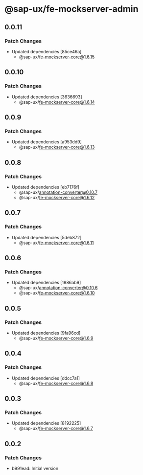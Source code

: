 # @sap-ux/fe-mockserver-admin

## 0.0.11

### Patch Changes

-   Updated dependencies [85ce46a]
    -   @sap-ux/fe-mockserver-core@1.6.15

## 0.0.10

### Patch Changes

-   Updated dependencies [3636693]
    -   @sap-ux/fe-mockserver-core@1.6.14

## 0.0.9

### Patch Changes

-   Updated dependencies [a953dd9]
    -   @sap-ux/fe-mockserver-core@1.6.13

## 0.0.8

### Patch Changes

-   Updated dependencies [eb7176f]
    -   @sap-ux/annotation-converter@0.10.7
    -   @sap-ux/fe-mockserver-core@1.6.12

## 0.0.7

### Patch Changes

-   Updated dependencies [5deb872]
    -   @sap-ux/fe-mockserver-core@1.6.11

## 0.0.6

### Patch Changes

-   Updated dependencies [1886ab9]
    -   @sap-ux/annotation-converter@0.10.6
    -   @sap-ux/fe-mockserver-core@1.6.10

## 0.0.5

### Patch Changes

-   Updated dependencies [9fa96cd]
    -   @sap-ux/fe-mockserver-core@1.6.9

## 0.0.4

### Patch Changes

-   Updated dependencies [ddcc7a1]
    -   @sap-ux/fe-mockserver-core@1.6.8

## 0.0.3

### Patch Changes

-   Updated dependencies [8192225]
    -   @sap-ux/fe-mockserver-core@1.6.7

## 0.0.2

### Patch Changes

-   b991ead: Initial version
